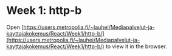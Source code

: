 # Week 1: http-b

Open [https://users.metropolia.fi/~lauhei/Mediapalvelut-ja-kayttajakokemus/React/Week1/http-b/](https://users.metropolia.fi/~lauhei/Mediapalvelut-ja-kayttajakokemus/React/Week1/http-b/) to view it in the browser.
